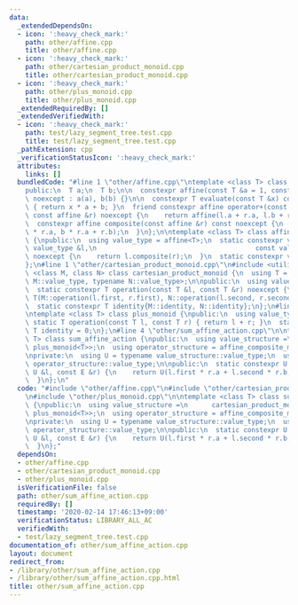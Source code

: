 ```yaml
---
data:
  _extendedDependsOn:
  - icon: ':heavy_check_mark:'
    path: other/affine.cpp
    title: other/affine.cpp
  - icon: ':heavy_check_mark:'
    path: other/cartesian_product_monoid.cpp
    title: other/cartesian_product_monoid.cpp
  - icon: ':heavy_check_mark:'
    path: other/plus_monoid.cpp
    title: other/plus_monoid.cpp
  _extendedRequiredBy: []
  _extendedVerifiedWith:
  - icon: ':heavy_check_mark:'
    path: test/lazy_segment_tree.test.cpp
    title: test/lazy_segment_tree.test.cpp
  _pathExtension: cpp
  _verificationStatusIcon: ':heavy_check_mark:'
  attributes:
    links: []
  bundledCode: "#line 1 \"other/affine.cpp\"\ntemplate <class T> class affine {\n\
    public:\n  T a;\n  T b;\n\n  constexpr affine(const T &a = 1, const T &b = 0)\
    \ noexcept : a(a), b(b) {}\n\n  constexpr T evaluate(const T &x) const noexcept\
    \ { return x * a + b; }\n  friend constexpr affine operator+(const affine &l,\
    \ const affine &r) noexcept {\n    return affine(l.a + r.a, l.b + r.b);\n  }\n\
    \  constexpr affine composite(const affine &r) const noexcept {\n    return affine(a\
    \ * r.a, b * r.a + r.b);\n  }\n};\n\ntemplate <class T> class affine_composite_monoid\
    \ {\npublic:\n  using value_type = affine<T>;\n  static constexpr value_type operation(const\
    \ value_type &l,\n                                        const value_type &r)\
    \ noexcept {\n    return l.composite(r);\n  }\n  static constexpr value_type identity{};\n\
    };\n#line 1 \"other/cartesian_product_monoid.cpp\"\n#include <utility>\n\ntemplate\
    \ <class M, class N> class cartesian_product_monoid {\n  using T = std::pair<typename\
    \ M::value_type, typename N::value_type>;\n\npublic:\n  using value_type = T;\n\
    \  static constexpr T operation(const T &l, const T &r) noexcept {\n    return\
    \ T(M::operation(l.first, r.first), N::operation(l.second, r.second));\n  }\n\
    \  static constexpr T identity{M::identity, N::identity};\n};\n#line 1 \"other/plus_monoid.cpp\"\
    \ntemplate <class T> class plus_monoid {\npublic:\n  using value_type = T;\n \
    \ static T operation(const T l, const T r) { return l + r; }\n  static constexpr\
    \ T identity = 0;\n};\n#line 4 \"other/sum_affine_action.cpp\"\n\ntemplate <class\
    \ T> class sum_affine_action {\npublic:\n  using value_structure =\n      cartesian_product_monoid<plus_monoid<T>,\
    \ plus_monoid<T>>;\n  using operator_structure = affine_composite_monoid<T>;\n\
    \nprivate:\n  using U = typename value_structure::value_type;\n  using E = typename\
    \ operator_structure::value_type;\n\npublic:\n  static constexpr U operation(const\
    \ U &l, const E &r) {\n    return U(l.first * r.a + l.second * r.b, l.second);\n\
    \  }\n};\n"
  code: "#include \"other/affine.cpp\"\n#include \"other/cartesian_product_monoid.cpp\"\
    \n#include \"other/plus_monoid.cpp\"\n\ntemplate <class T> class sum_affine_action\
    \ {\npublic:\n  using value_structure =\n      cartesian_product_monoid<plus_monoid<T>,\
    \ plus_monoid<T>>;\n  using operator_structure = affine_composite_monoid<T>;\n\
    \nprivate:\n  using U = typename value_structure::value_type;\n  using E = typename\
    \ operator_structure::value_type;\n\npublic:\n  static constexpr U operation(const\
    \ U &l, const E &r) {\n    return U(l.first * r.a + l.second * r.b, l.second);\n\
    \  }\n};"
  dependsOn:
  - other/affine.cpp
  - other/cartesian_product_monoid.cpp
  - other/plus_monoid.cpp
  isVerificationFile: false
  path: other/sum_affine_action.cpp
  requiredBy: []
  timestamp: '2020-02-14 17:46:13+09:00'
  verificationStatus: LIBRARY_ALL_AC
  verifiedWith:
  - test/lazy_segment_tree.test.cpp
documentation_of: other/sum_affine_action.cpp
layout: document
redirect_from:
- /library/other/sum_affine_action.cpp
- /library/other/sum_affine_action.cpp.html
title: other/sum_affine_action.cpp
---
```

